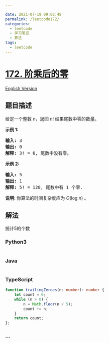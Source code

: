 ```yaml
---

date: 2021-07-19 09:02:48
permalink: /leetcode172/
categories:
  - leetcode
  - 学习笔记
  - 算法  
tags:
  - leetcode
---
```

# [172. 阶乘后的零](https://leetcode-cn.com/problems/factorial-trailing-zeroes)

[English Version](https://github.com/doocs/leetcode/blob/main/solution/0100-0199/0172.Factorial%20Trailing%20Zeroes/README_EN.md)

## 题目描述

<!-- 这里写题目描述 -->

<p>给定一个整数 <em>n</em>，返回 <em>n</em>! 结果尾数中零的数量。</p>

<p><strong>示例 1:</strong></p>

<pre><strong>输入:</strong> 3
<strong>输出:</strong> 0
<strong>解释:</strong>&nbsp;3! = 6, 尾数中没有零。</pre>

<p><strong>示例&nbsp;2:</strong></p>

<pre><strong>输入:</strong> 5
<strong>输出:</strong> 1
<strong>解释:</strong>&nbsp;5! = 120, 尾数中有 1 个零.</pre>

<p><strong>说明: </strong>你算法的时间复杂度应为&nbsp;<em>O</em>(log&nbsp;<em>n</em>)<em>&nbsp;</em>。</p>


## 解法

<!-- 这里可写通用的实现逻辑 -->

统计5的个数

<!-- tabs:start -->

### **Python3**

<!-- 这里可写当前语言的特殊实现逻辑 -->

```python

```

### **Java**

<!-- 这里可写当前语言的特殊实现逻辑 -->

```java

```

### **TypeScript**

```ts
function trailingZeroes(n: number): number {
    let count = 0;
    while (n > 0) {
        n = Math.floor(n / 5);
        count += n;
    }
    return count;
};
```

### **...**

```

```

<!-- tabs:end -->
